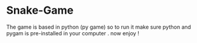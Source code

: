 # Snake-Game
The game is based in python (py game) so to run it make sure python and pygam is pre-installed in your computer .
now enjoy !
